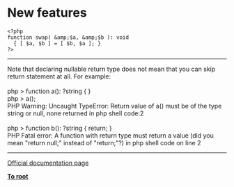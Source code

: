 # New features





```
<?php
function swap( &amp;$a, &amp;$b ): void
  { [ $a, $b ] = [ $b, $a ]; }
?>
```
  

---

Note that declaring nullable return type does not mean that you can skip return statement at all. For example:<br><br>php &gt; function a(): ?string { }<br>php &gt; a();<br>PHP Warning:  Uncaught TypeError: Return value of a() must be of the type string or null, none returned in php shell code:2<br><br>php &gt; function b(): ?string { return; }<br>PHP Fatal error:  A function with return type must return a value (did you mean "return null;" instead of "return;"?) in php shell code on line 2  

---

[Official documentation page](https://www.php.net/manual/en/migration71.new-features.php)

**[To root](/README.md)**